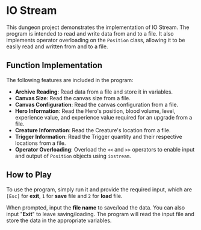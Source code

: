 # IO Stream

This dungeon project demonstrates the implementation of IO Stream. The program is intended to read and write data from and to a file. It also implements operator overloading on the `Position` class, allowing it to be easily read and written from and to a file.

## Function Implementation
The following features are included in the program:
* **Archive Reading**: Read data from a file and store it in variables.
* **Canvas Size**: Read the canvas size from a file.
* **Canvas Configuration**: Read the canvas configuration from a file.
* **Hero Information**: Read the Hero's position, blood volume, level, experience value, and experience value required for an upgrade from a file.
* **Creature Information**: Read the Creature's location from a file.
* **Trigger Information**: Read the Trigger quantity and their respective locations from a file.
* **Operator Overloading**: Overload the `<<` and `>>` operators to enable input and output of `Position` objects using `iostream`.

## How to Play
To use the program, simply run it and provide the required input, which are `[Esc]` for **exit**, `1` for **save** file and `2` for **load** file. 

When prompted, input the **file name** to save/load the data. You can also input "**Exit**" to leave saving/loading. The program will read the input file and store the data in the appropriate variables.
